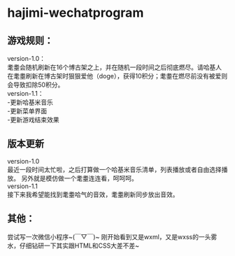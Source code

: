 # hajimi-wechatprogram


## 游戏规则：
version-1.0：  
  耄耋会随机刷新在16个博古架之上，并在随机一段时间之后彻底燃尽。请哈基人在耄耋刷新在博古架时狠狠爱他（doge），获得10积分；耄耋在燃尽前没有被爱则会导致扣除50积分。  
version-1.1：  
  -更新哈基米音乐  
  -更新菜单界面  
  -更新游戏结束效果  

## 版本更新
version-1.0  
  最近一段时间太忙啦，之后打算做一个哈基米音乐清单，列表播放或者自由选择播放。
  另外就是模仿做一个耄耋连连看，呵呵呵。  
version-1.1  
  接下来我希望能找到耄耋哈气的音效，耄耋刷新同步放出音效。
## 其他：
  尝试写一次微信小程序~(￣▽￣)~
  刚开始看到又是wxml，又是wxss的一头雾水，仔细钻研一下其实跟HTML和CSS大差不差~


